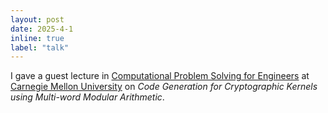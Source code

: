 ```yaml
---
layout: post
date: 2025-4-1
inline: true
label: "talk"
---
```


I gave a guest lecture in [Computational Problem Solving for Engineers](https://courses.ece.cmu.edu/18647) at [Carnegie Mellon University](https://www.cmu.edu/) on *Code Generation for Cryptographic Kernels using Multi-word Modular Arithmetic*.